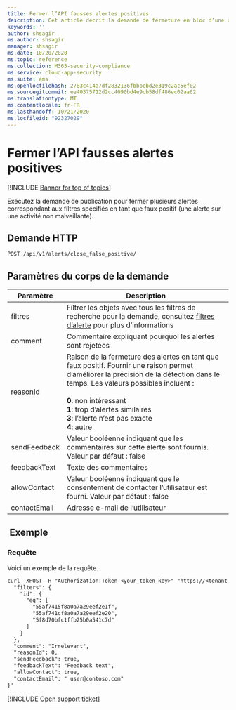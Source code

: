 ```yaml
---
title: Fermer l’API fausses alertes positives
description: Cet article décrit la demande de fermeture en bloc d’une alerte en tant que faux positif dans l’API des alertes de Cloud App Security.
keywords: ''
author: shsagir
ms.author: shsagir
manager: shsagir
ms.date: 10/20/2020
ms.topic: reference
ms.collection: M365-security-compliance
ms.service: cloud-app-security
ms.suite: ems
ms.openlocfilehash: 2783c414a7df2832136fbbbcbd2e319c2ac5ef02
ms.sourcegitcommit: ee40375712d2cc4090bd4e9cb58df486ec02aa62
ms.translationtype: MT
ms.contentlocale: fr-FR
ms.lasthandoff: 10/21/2020
ms.locfileid: "92327029"
---
```

# <a name="close-false-positive---alerts-api"></a>Fermer l’API fausses alertes positives

[!INCLUDE [Banner for top of topics](includes/banner.md)]

Exécutez la demande de publication pour fermer plusieurs alertes correspondant aux filtres spécifiés en tant que faux positif (une alerte sur une activité non malveillante).

## <a name="http-request"></a>Demande HTTP

```rest
POST /api/v1/alerts/close_false_positive/
```

## <a name="request-body-parameters"></a>Paramètres du corps de la demande

| Paramètre | Description |
| --- | --- |
| filtres | Filtrer les objets avec tous les filtres de recherche pour la demande, consultez [filtres d’alerte](api-alerts.md#filters) pour plus d’informations |
| comment | Commentaire expliquant pourquoi les alertes sont rejetées |
| reasonId | Raison de la fermeture des alertes en tant que faux positif. Fournir une raison permet d’améliorer la précision de la détection dans le temps. Les valeurs possibles incluent :<br /><br />**0**: non intéressant<br />**1**: trop d’alertes similaires<br />**3**: l’alerte n’est pas exacte<br />**4**: autre |
| sendFeedback | Valeur booléenne indiquant que les commentaires sur cette alerte sont fournis. Valeur par défaut : false |
| feedbackText | Texte des commentaires |
| allowContact | Valeur booléenne indiquant que le consentement de contacter l’utilisateur est fourni. Valeur par défaut : false |
| contactEmail | Adresse e-mail de l’utilisateur |

## <a name="example"></a> Exemple

### <a name="request"></a>Requête

Voici un exemple de la requête.

```rest
curl -XPOST -H "Authorization:Token <your_token_key>" "https://<tenant_id>.<tenant_region>.contoso.com/api/v1/alerts/close_false_positive/" -d '{
  "filters": {
    "id": {
      "eq": [
        "55af7415f8a0a7a29eef2e1f",
        "55af741cf8a0a7a29eef2e20",
        "5f8d70bfc1ffb25b0a541c7d"
      ]
    }
  },
  "comment": "Irrelevant",
  "reasonId": 0,
  "sendFeedback": true,
  "feedbackText": "Feedback text",
  "allowContact": true,
  "contactEmail": " user@contoso.com"
}'
```

[!INCLUDE [Open support ticket](includes/support.md)]
